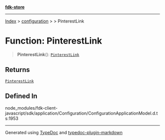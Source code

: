 [**fdk-store**](../../../README.md)
***

[Index](../../../API.md) > [configuration](../../README.md) > [<internal>](../README.md) > PinterestLink

# Function: PinterestLink

> **PinterestLink**(): [`PinterestLink`](../type-aliases/type-alias.PinterestLink.md)

## Returns

[`PinterestLink`](../type-aliases/type-alias.PinterestLink.md)

## Defined In

node\_modules/fdk-client-javascript/sdk/application/Configuration/ConfigurationApplicationModel.d.ts:1953

***
Generated using [TypeDoc](https://typedoc.org/) and [typedoc-plugin-markdown](https://www.npmjs.com/package/typedoc-plugin-markdown)
